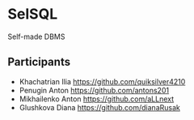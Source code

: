 # SelSQL
Self-made DBMS
## Participants
- Khachatrian Ilia https://github.com/quiksilver4210
- Penugin Anton https://github.com/antons201
- Mikhailenko Anton https://github.com/aLLnext
- Glushkova Diana https://github.com/dianaRusak
